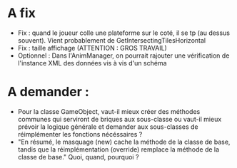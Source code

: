 # A fix
- Fix : quand le joueur colle une plateforme sur le coté, il se tp (au dessus souvent). Vient probablement de GetIntersectingTilesHorizontal
- Fix : taille affichage (ATTENTION : GROS TRAVAIL)
- Optionnel : Dans l'AnimManager, on pourrait rajouter une vérification de l'instance XML des données vis à vis d'un schéma



# A demander :
- Pour la classe GameObject, vaut-il mieux créer des méthodes communes qui serviront de briques aux sous-classe
  ou vaut-il mieux prévoir la logique générale et demander aux sous-classes de réimplémenter les fonctions nécéssaires ?
- "En résumé, le masquage (new) cache la méthode de la classe de base, tandis que la réimplémentation (override) remplace la méthode de la classe de base."
  Quoi, quand, pourquoi ?
